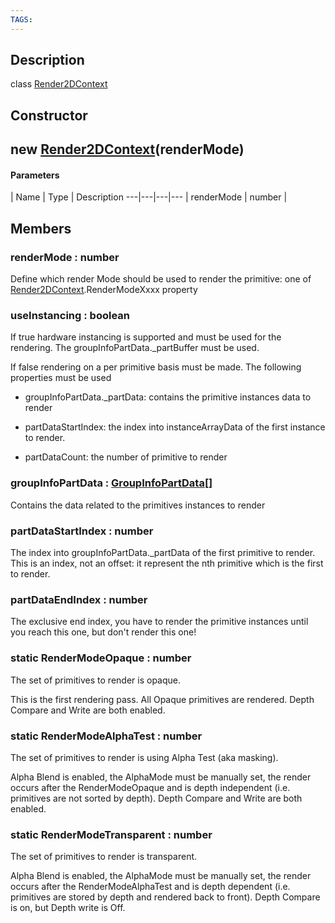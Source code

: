 ```yaml
---
TAGS:
---
```

## Description

class [Render2DContext](/classes/2.4/Render2DContext)



## Constructor

## new [Render2DContext](/classes/2.4/Render2DContext)(renderMode)



#### Parameters
 | Name | Type | Description
---|---|---|---
 | renderMode | number | 

## Members

### renderMode : number

Define which render Mode should be used to render the primitive: one of [Render2DContext](/classes/2.4/Render2DContext).RenderModeXxxx property

### useInstancing : boolean

If true hardware instancing is supported and must be used for the rendering. The groupInfoPartData._partBuffer must be used.

If false rendering on a per primitive basis must be made. The following properties must be used

 - groupInfoPartData._partData: contains the primitive instances data to render

 - partDataStartIndex: the index into instanceArrayData of the first instance to render.

 - partDataCount: the number of primitive to render

### groupInfoPartData : [GroupInfoPartData](/classes/2.4/GroupInfoPartData)[]

Contains the data related to the primitives instances to render

### partDataStartIndex : number

The index into groupInfoPartData._partData of the first primitive to render. This is an index, not an offset: it represent the nth primitive which is the first to render.

### partDataEndIndex : number

The exclusive end index, you have to render the primitive instances until you reach this one, but don't render this one!

### static RenderModeOpaque : number

The set of primitives to render is opaque.

This is the first rendering pass. All Opaque primitives are rendered. Depth Compare and Write are both enabled.

### static RenderModeAlphaTest : number

The set of primitives to render is using Alpha Test (aka masking).

Alpha Blend is enabled, the AlphaMode must be manually set, the render occurs after the RenderModeOpaque and is depth independent (i.e. primitives are not sorted by depth). Depth Compare and Write are both enabled.

### static RenderModeTransparent : number

The set of primitives to render is transparent.

Alpha Blend is enabled, the AlphaMode must be manually set, the render occurs after the RenderModeAlphaTest and is depth dependent (i.e. primitives are stored by depth and rendered back to front). Depth Compare is on, but Depth write is Off.

